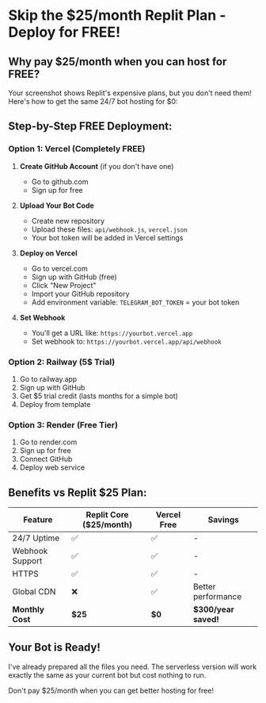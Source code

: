 # Skip the $25/month Replit Plan - Deploy for FREE!

## Why pay $25/month when you can host for FREE?

Your screenshot shows Replit's expensive plans, but you don't need them! Here's how to get the same 24/7 bot hosting for $0:

## Step-by-Step FREE Deployment:

### Option 1: Vercel (Completely FREE)

1. **Create GitHub Account** (if you don't have one)
   - Go to github.com
   - Sign up for free

2. **Upload Your Bot Code**
   - Create new repository
   - Upload these files: `api/webhook.js`, `vercel.json`
   - Your bot token will be added in Vercel settings

3. **Deploy on Vercel**
   - Go to vercel.com
   - Sign up with GitHub (free)
   - Click "New Project"
   - Import your GitHub repository
   - Add environment variable: `TELEGRAM_BOT_TOKEN` = your bot token

4. **Set Webhook**
   - You'll get a URL like: `https://yourbot.vercel.app`
   - Set webhook to: `https://yourbot.vercel.app/api/webhook`

### Option 2: Railway (5$ Trial)

1. Go to railway.app
2. Sign up with GitHub
3. Get $5 trial credit (lasts months for a simple bot)
4. Deploy from template

### Option 3: Render (Free Tier)

1. Go to render.com
2. Sign up for free
3. Connect GitHub
4. Deploy web service

## Benefits vs Replit $25 Plan:

| Feature | Replit Core ($25/month) | Vercel Free | Savings |
|---------|------------------------|-------------|---------|
| 24/7 Uptime | ✅ | ✅ | - |
| Webhook Support | ✅ | ✅ | - |
| HTTPS | ✅ | ✅ | - |
| Global CDN | ❌ | ✅ | Better performance |
| **Monthly Cost** | **$25** | **$0** | **$300/year saved!** |

## Your Bot is Ready!

I've already prepared all the files you need. The serverless version will work exactly the same as your current bot but cost nothing to run.

Don't pay $25/month when you can get better hosting for free!